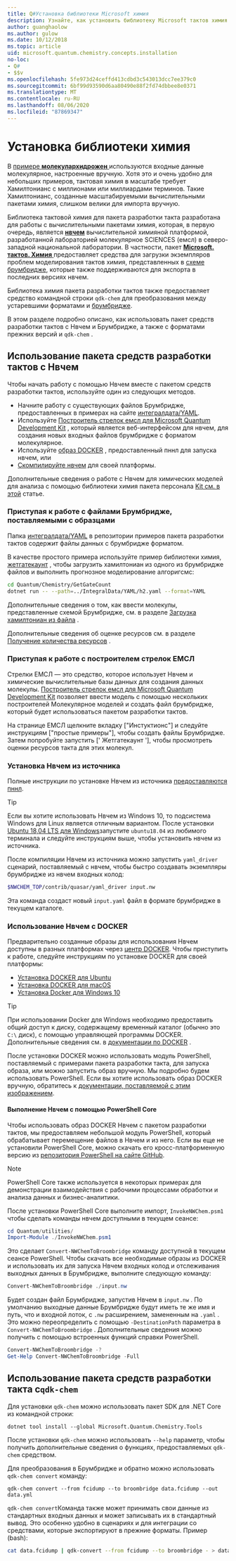 ```yaml
---
title: Q#Установка библиотеки Microsoft химия
description: Узнайте, как установить библиотеку Microsoft тактов химия и использовать ее с Нвчем вычислительной химия платформой.
author: guanghaolow
ms.author: gulow
ms.date: 10/12/2018
ms.topic: article
uid: microsoft.quantum.chemistry.concepts.installation
no-loc:
- Q#
- $$v
ms.openlocfilehash: 5fe973d24ceffd413cdbd3c543013dcc7ee379c0
ms.sourcegitcommit: 6bf99d93590d6aa80490e88f2fd74dbbee8e0371
ms.translationtype: MT
ms.contentlocale: ru-RU
ms.lasthandoff: 08/06/2020
ms.locfileid: "87869347"
---
```

# <a name="chemistry-library-installation"></a>Установка библиотеки химия

В [примере **молекулархидрожен** ](https://github.com/microsoft/Quantum/tree/master/samples/chemistry/MolecularHydrogen) используются входные данные молекулярное, настроенные вручную.
Хотя это и очень удобно для небольших примеров, тактовая химия в масштабе требует Хамилтонианс с миллионами или миллиардами терминов.
Такие Хамилтонианс, созданные масштабируемыми вычислительными пакетами химия, слишком велики для импорта вручную.

Библиотека тактовой химия для пакета разработки такта разработана для работы с вычислительными пакетами химия, которая, в первую очередь, является [**нвчем**](http://www.nwchem-sw.org/) вычислительной химияной платформой, разработанной лабораторией молекулярное SCIENCES (емсл) в северо-западной национальной лаборатории.
В частности, пакет [ **Microsoft. тактов. Химия** ](https://www.nuget.org/packages/Microsoft.Quantum.Chemistry) предоставляет средства для загрузки экземпляров проблем моделирования тактов химия, представленных в [схеме брумбридже](xref:microsoft.quantum.libraries.chemistry.schema.broombridge), которые также поддерживаются для экспорта в последних версиях нвчем.

Библиотека химия пакета разработки тактов также предоставляет средство командной строки `qdk-chem` для преобразования между устаревшими форматами и [брумбридже](xref:microsoft.quantum.libraries.chemistry.schema.broombridge).

В этом разделе подробно описано, как использовать пакет средств разработки тактов с Нвчем и Брумбридже, а также с форматами прежних версий и `qdk-chem` .

## <a name="using-the-quantum-development-kit-with-nwchem"></a>Использование пакета средств разработки тактов с Нвчем

Чтобы начать работу с помощью Нвчем вместе с пакетом средств разработки тактов, используйте один из следующих методов.

- Начните работу с существующих файлов Брумбридже, предоставленных в примерах на сайте [интегралдата/YAML](https://github.com/microsoft/Quantum/tree/master/samples/chemistry/IntegralData/YAML).
- Используйте [Построитель стрелок емсл для Microsoft Quantum Development Kit](https://arrows.emsl.pnnl.gov/api/qsharp_chem) , который является веб-интерфейсом для нвчем, для создания новых входных файлов брумбридже с форматом молекулярное.  
- Используйте [образ DOCKER](https://hub.docker.com/r/nwchemorg/nwchem-qc/) , предоставленный пннл для запуска нвчем, или
- [Скомпилируйте нвчем](http://www.nwchem-sw.org/index.php/Compiling_NWChem) для своей платформы.

Дополнительные сведения о работе с Нвчем для химических моделей для анализа с помощью библиотеки химия пакета персонала [Kit см. в этой](xref:microsoft.quantum.chemistry.examples.endtoend) статье.

### <a name="getting-started-using-broombridge-files-provided-with-the-samples"></a>Приступая к работе с файлами Брумбридже, поставляемыми с образцами

Папка [интегралдата/YAML](https://github.com/microsoft/Quantum/tree/master/samples/chemistry/IntegralData/YAML) в репозитории примеров пакета разработки тактов содержит файлы данных с брумбридже форматом.  

В качестве простого примера используйте пример библиотеки химия, [жетгатекаунт](https://github.com/microsoft/Quantum/tree/master/samples/chemistry/GetGateCount) , чтобы загрузить хамилтониан из одного из брумбридже файлов и выполнить прогнозное моделирование алгоригсмс:

```bash
cd Quantum/Chemistry/GetGateCount
dotnet run -- --path=../IntegralData/YAML/h2.yaml --format=YAML
```

Дополнительные сведения о том, как ввести молекулы, представленные схемой Брумбридже, см. в разделе [Загрузка хамилтониан из файла](xref:microsoft.quantum.chemistry.examples.loadhamiltonian) .  

Дополнительные сведения об оценке ресурсов см. в разделе [Получение количества ресурсов](xref:microsoft.quantum.chemistry.examples.resourcecounts) .  

### <a name="getting-started-using-the-emsl-arrows-builder"></a>Приступая к работе с построителем стрелок ЕМСЛ

Стрелки ЕМСЛ — это средство, которое использует Нвчем и химические вычислительные базы данных для создания данных молекулы.  [Построитель стрелок емсл для Microsoft Quantum Development Kit](https://arrows.emsl.pnnl.gov/api/qsharp_chem) позволяет ввести модель с помощью нескольких построителей Молекулярное моделей и создать файл брумбридже, который будет использоваться пакетом разработки тактов.  

На странице ЕМСЛ щелкните вкладку ["Инстуктионс"] и следуйте инструкциям ["простые примеры"], чтобы создать файлы Брумбридже.  Затем попробуйте запустить [' Жетгатекаунт '], чтобы просмотреть оценки ресурсов такта для этих молекул.

### <a name="installing-nwchem-from-source"></a>Установка Нвчем из источника

Полные инструкции по установке Нвчем из источника [предоставляются пннл](http://www.nwchem-sw.org/index.php/Compiling_NWChem).

> [!TIP]
> Если вы хотите использовать Нвчем из Windows 10, то подсистема Windows для Linux является отличным вариантом.
> После установки [Ubuntu 18,04 LTS для Windows](https://www.microsoft.com/en-us/p/ubuntu-1804-lts/9n9tngvndl3q#activetab=pivot:overviewtab)запустите `ubuntu18.04` из любимого терминала и следуйте инструкциям выше, чтобы установить нвчем из источника.

После компиляции Нвчем из источника можно запустить `yaml_driver` сценарий, поставляемый с нвчем, чтобы быстро создавать экземпляры брумбридже из нвчем входных колод:

```bash
$NWCHEM_TOP/contrib/quasar/yaml_driver input.nw
```

Эта команда создаст новый `input.yaml` файл в формате брумбридже в текущем каталоге.

### <a name="using-nwchem-with-docker"></a>Использование Нвчем с DOCKER

Предварительно созданные образы для использования Нвчем доступны в разных платформах через [центр DOCKER](https://hub.docker.com).
Чтобы приступить к работе, следуйте инструкциям по установке DOCKER для своей платформы:

- [Установка DOCKER для Ubuntu](https://docs.docker.com/install/linux/docker-ce/ubuntu/)
- [Установка DOCKER для macOS](https://docs.docker.com/docker-for-mac/install/)
- [Установка Docker для Windows 10](https://docs.docker.com/docker-for-windows/install/)

> [!TIP]
> При использовании Docker для Windows необходимо предоставить общий доступ к диску, содержащему временный каталог (обычно это `C:\` диск), с помощью управляющей программы DOCKER. Дополнительные сведения см. в [документации по DOCKER](https://docs.docker.com/docker-for-windows/#shared-drives) .

После установки DOCKER можно использовать модуль PowerShell, поставляемый с примерами пакета разработки такта, для запуска образа, или можно запустить образ вручную.
Мы подробно будем использовать PowerShell. Если вы хотите использовать образ DOCKER вручную, обратитесь к [документации, поставляемой с этим изображением](https://hub.docker.com/r/nwchemorg/nwchem-qc/).

#### <a name="running-nwchem-through-powershell-core"></a>Выполнение Нвчем с помощью PowerShell Core

Чтобы использовать образ DOCKER Нвчем с пакетом разработки тактов, мы предоставляем небольшой модуль PowerShell, который обрабатывает перемещение файлов в Нвчем и из него.
Если вы еще не установили PowerShell Core, можно скачать его кросс-платформенную версию из [репозитория PowerShell на сайте GitHub](https://github.com/PowerShell/PowerShell#get-powershell).

> [!NOTE]
> PowerShell Core также используется в некоторых примерах для демонстрации взаимодействия с рабочими процессами обработки и анализа данных и бизнес-аналитики.

После установки PowerShell Core выполните импорт, `InvokeNWChem.psm1` чтобы сделать команды нвчем доступными в текущем сеансе:

```powershell
cd Quantum/utilities/
Import-Module ./InvokeNWChem.psm1
```

Это сделает `Convert-NWChemToBroombridge` команду доступной в текущем сеансе PowerShell.
Чтобы скачать все необходимые образы из DOCKER и использовать их для запуска Нвчем входных колод и отслеживания выходных данных в Брумбридже, выполните следующую команду:

```powershell
Convert-NWChemToBroombridge ./input.nw
```

Будет создан файл Брумбридже, запустив Нвчем в `input.nw` .
По умолчанию выходные данные Брумбридже будут иметь те же имя и путь, что и входной лоток, с `.nw` расширением, замененным на `.yaml` .
Это можно переопределить с помощью `-DestinationPath` параметра в `Convert-NWChemToBroombridge` .
Дополнительные сведения можно получить с помощью встроенных функций справки PowerShell.

```powershell
Convert-NWChemToBroombridge -?
Get-Help Convert-NWChemToBroombridge -Full
```

## <a name="using-the-quantum-development-kit-with-qdk-chem"></a>Использование пакета средств разработки такта с`qdk-chem`

Для установки `qdk-chem` можно использовать пакет SDK для .NET Core из командной строки:

```dotnetcli
dotnet tool install --global Microsoft.Quantum.Chemistry.Tools
```

После установки `qdk-chem` можно использовать `--help` параметр, чтобы получить дополнительные сведения о функциях, предоставляемых `qdk-chem` средством.

Для преобразования в Брумбридже и обратно можно использовать `qdk-chem convert` команду:

```
qdk-chem convert --from fcidump --to broombridge data.fcidump --out data.yml
```

`qdk-chem convert`Команда также может принимать свои данные из стандартных входных данных и может записывать их в стандартный вывод. Это особенно удобно в сценариях и для интеграции со средствами, которые экспортируют в прежние форматы.
Пример (bash):

```bash
cat data.fcidump | qdk-convert --from fcidump --to broombridge - > data.yml
```
